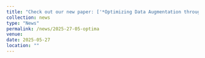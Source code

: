 ```yaml
---
title: "Check out our new paper: ['*Optimizing Data Augmentation through Bayesian Model Selection*'](https://arxiv.org/pdf/2505.21813)!"
collection: news
type: "News"
permalink: /news/2025-27-05-optima
venue: 
date: 2025-05-27
location: ""
---
```

